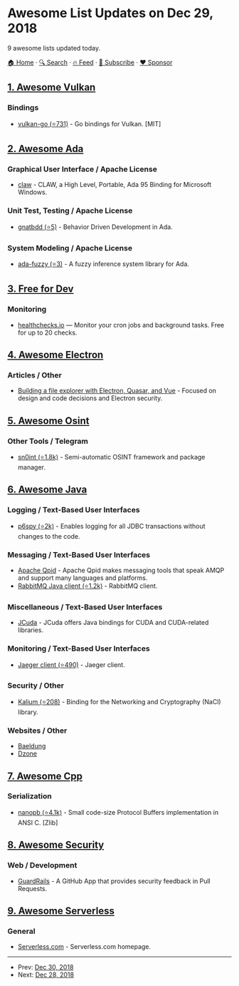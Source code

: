 # Awesome List Updates on Dec 29, 2018

9 awesome lists updated today.

[🏠 Home](/README.md) · [🔍 Search](https://www.trackawesomelist.com/search/) · [🔥 Feed](https://www.trackawesomelist.com/rss.xml) · [📮 Subscribe](https://trackawesomelist.us17.list-manage.com/subscribe?u=d2f0117aa829c83a63ec63c2f&id=36a103854c) · [❤️  Sponsor](https://github.com/sponsors/theowenyoung)



## [1. Awesome Vulkan](/content/vinjn/awesome-vulkan/README.md)

### Bindings

*   [vulkan-go (⭐731)](https://github.com/vulkan-go/vulkan) - Go bindings for Vulkan. \[MIT]

## [2. Awesome Ada](/content/ohenley/awesome-ada/README.md)

### Graphical User Interface / Apache License

*   [claw](http://www.rrsoftware.com/html/prodinf/claw/claw.htm) - CLAW, a High Level, Portable, Ada 95 Binding for Microsoft Windows.

### Unit Test, Testing / Apache License

*   [gnatbdd (⭐5)](https://github.com/briot/gnatbdd) - Behavior Driven Development in Ada.

### System Modeling / Apache License

*   [ada-fuzzy (⭐3)](https://github.com/briot/adafuzzy) - A fuzzy inference system library for Ada.

## [3. Free for Dev](/content/ripienaar/free-for-dev/README.md)

### Monitoring

*   [healthchecks.io](https://healthchecks.io) — Monitor your cron jobs and background tasks. Free for up to 20 checks.

## [4. Awesome Electron](/content/sindresorhus/awesome-electron/README.md)

### Articles / Other

*   [Building a file explorer with Electron, Quasar, and Vue](https://medium.com/quasar-framework/building-an-electron-file-explorer-with-quasar-and-vue-7bf94f1bbf6) - Focused on design and code decisions and Electron security.

## [5. Awesome Osint](/content/jivoi/awesome-osint/README.md)

### Other Tools / Telegram

*   [sn0int (⭐1.8k)](https://github.com/kpcyrd/sn0int) - Semi-automatic OSINT framework and package manager.

## [6. Awesome Java](/content/akullpp/awesome-java/README.md)

### Logging / Text-Based User Interfaces

*   [p6spy (⭐2k)](https://github.com/p6spy/p6spy) - Enables logging for all JDBC transactions without changes to the code.

### Messaging / Text-Based User Interfaces

*   [Apache Qpid](https://qpid.apache.org) - Apache Qpid makes messaging tools that speak AMQP and support many languages and platforms.
*   [RabbitMQ Java client (⭐1.2k)](https://github.com/rabbitmq/rabbitmq-java-client) - RabbitMQ client.

### Miscellaneous / Text-Based User Interfaces

*   [JCuda](http://jcuda.org) - JCuda offers Java bindings for CUDA and CUDA-related libraries.

### Monitoring / Text-Based User Interfaces

*   [Jaeger client (⭐490)](https://github.com/jaegertracing/jaeger-client-java) - Jaeger client.

### Security / Other

*   [Kalium (⭐208)](https://github.com/abstractj/kalium) - Binding for the Networking and Cryptography (NaCl) library.

### Websites / Other

*   [Baeldung](https://www.baeldung.com)
*   [Dzone](https://dzone.com)

## [7. Awesome Cpp](/content/fffaraz/awesome-cpp/README.md)

### Serialization

*   [nanopb (⭐4.1k)](https://github.com/nanopb/nanopb) - Small code-size Protocol Buffers implementation in ANSI C. \[Zlib]

## [8. Awesome Security](/content/sbilly/awesome-security/README.md)

### Web / Development

*   [GuardRails](https://github.com/apps/guardrails) - A GitHub App that provides security feedback in Pull Requests.

## [9. Awesome Serverless](/content/pmuens/awesome-serverless/README.md)

### General

*   [Serverless.com](http://serverless.com) - Serverless.com homepage.

---

- Prev: [Dec 30, 2018](/content/2018/12/30/README.md)
- Next: [Dec 28, 2018](/content/2018/12/28/README.md)
